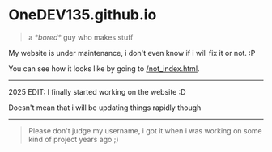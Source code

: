# OneDEV135.github.io

> a *\*bored\** guy who makes stuff

My website is under maintenance, i don't even know if i will fix it or not. :P

You can see how it looks like by going to [/not_index.html](https://onedev135.github.io/not_index.html).

---

2025 EDIT: I finally started working on the website :D

Doesn't mean that i will be updating things rapidly though

---
> Please don't judge my username, i got it when i was working on some kind of project years ago ;)
